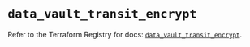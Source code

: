 # `data_vault_transit_encrypt`

Refer to the Terraform Registry for docs: [`data_vault_transit_encrypt`](https://registry.terraform.io/providers/hashicorp/vault/4.8.0/docs/data-sources/transit_encrypt).
